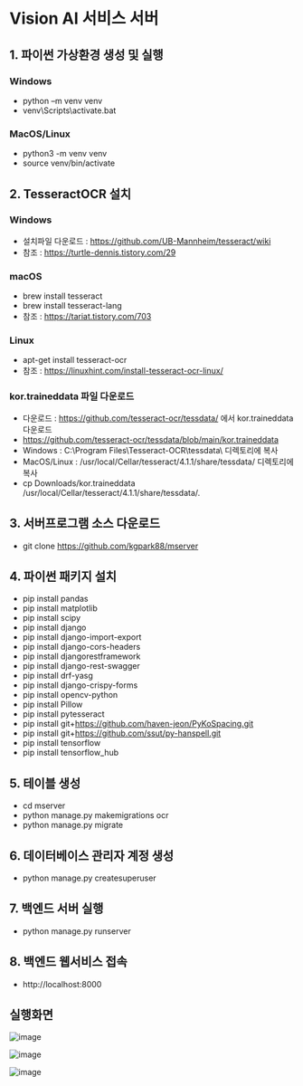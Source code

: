 # Vision AI 서비스 서버 

## 1. 파이썬 가상환경 생성 및 실행
### Windows
- python –m venv venv 
- venv\Scripts\activate.bat
### MacOS/Linux
- python3 -m venv venv
- source venv/bin/activate

## 2. TesseractOCR 설치
### Windows
- 설치파일 다운로드 : https://github.com/UB-Mannheim/tesseract/wiki
- 참조 : https://turtle-dennis.tistory.com/29  
### macOS
- brew install tesseract
- brew install tesseract-lang
- 참조 : https://tariat.tistory.com/703  
### Linux
- apt-get install tesseract-ocr
- 참조 : https://linuxhint.com/install-tesseract-ocr-linux/

### kor.traineddata 파일 다운로드 
- 다운로드 : https://github.com/tesseract-ocr/tessdata/ 에서 kor.traineddata 다운로드
- https://github.com/tesseract-ocr/tessdata/blob/main/kor.traineddata
- Windows : C:\Program Files\Tesseract-OCR\tessdata\ 디렉토리에 복사
- MacOS/Linux : /usr/local/Cellar/tesseract/4.1.1/share/tessdata/ 디렉토리에 복사 
- cp Downloads/kor.traineddata /usr/local/Cellar/tesseract/4.1.1/share/tessdata/.

## 3. 서버프로그램 소스 다운로드
- git clone https://github.com/kgpark88/mserver

## 4. 파이썬 패키지 설치
- pip install pandas
- pip install matplotlib
- pip install scipy
- pip install django
- pip install django-import-export
- pip install django-cors-headers
- pip install djangorestframework
- pip install django-rest-swagger
- pip install drf-yasg
- pip install django-crispy-forms
- pip install opencv-python
- pip install Pillow
- pip install pytesseract
- pip install git+https://github.com/haven-jeon/PyKoSpacing.git
- pip install git+https://github.com/ssut/py-hanspell.git
- pip install tensorflow
- pip install tensorflow_hub

## 5. 테이블 생성
- cd mserver
- python manage.py makemigrations ocr
- python manage.py migrate 

## 6. 데이터베이스 관리자 계정 생성
- python manage.py createsuperuser

## 7. 백엔드 서버 실행
- python manage.py runserver

## 8. 백엔드 웹서비스 접속
- http://localhost:8000

## 실행화면
![image](https://user-images.githubusercontent.com/17672596/142606611-9a9249d1-816f-45c2-98ef-f99826d3b2ad.png)

![image](https://user-images.githubusercontent.com/17672596/142606630-c1f561ed-2de1-4ce9-bc2b-90472e786459.png)

![image](https://user-images.githubusercontent.com/17672596/142606643-1def09c4-03d6-46b0-a921-9e7a4ba38b7d.png)




